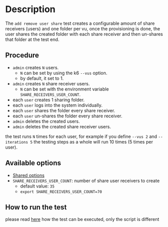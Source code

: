 # Description

The `add remove user share` test creates a configurable amount of share receivers (users) and one folder per vu,
once the provisioning is done, the user shares the created folder with each share receiver 
and then un-shares that folder at the test end.


## Procedure

* `admin` creates `N` users.
  * `N` can be set by using the k6 `--vus` option.
  * by default, it set to 1.
* `admin` creates `N` share receiver users.
  * `N` can be set with the environment variable `SHARE_RECEIVERS_USER_COUNT`.
* each `user` creates 1 sharing folder.
* each `user` logs into the system individually.
* each `user` shares the folder every share receiver.
* each `user` un-shares the folder every share receiver.
* `admin` deletes the created users.
* `admin` deletes the created share receiver users.

the test runs `N` times for each user, for example if you define `--vus 2` and `--iterations 5`
the testing steps as a whole will run 10 times (5 times per user).


## Available options

* [Shared options](/k6-tests/options)
* `SHARE_RECEIVERS_USER_COUNT`: number of share user receivers to create
  * default value: `35`
  * `export SHARE_RECEIVERS_USER_COUNT=70`


## How to run the test

please read [here](/k6-tests/run) how the test can be executed, only the script is different
